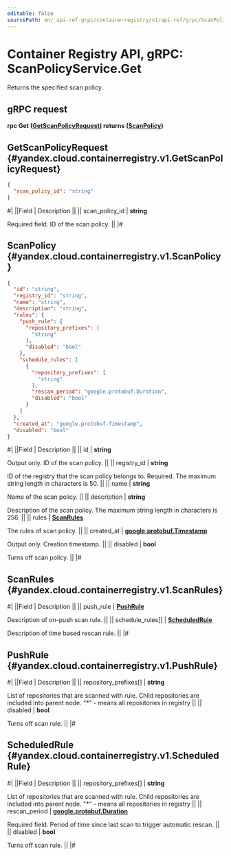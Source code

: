 ```yaml
---
editable: false
sourcePath: en/_api-ref-grpc/containerregistry/v1/api-ref/grpc/ScanPolicy/get.md
---
```


# Container Registry API, gRPC: ScanPolicyService.Get

Returns the specified scan policy.

## gRPC request

**rpc Get ([GetScanPolicyRequest](#yandex.cloud.containerregistry.v1.GetScanPolicyRequest)) returns ([ScanPolicy](#yandex.cloud.containerregistry.v1.ScanPolicy))**

## GetScanPolicyRequest {#yandex.cloud.containerregistry.v1.GetScanPolicyRequest}

```json
{
  "scan_policy_id": "string"
}
```

#|
||Field | Description ||
|| scan_policy_id | **string**

Required field. ID of the scan policy. ||
|#

## ScanPolicy {#yandex.cloud.containerregistry.v1.ScanPolicy}

```json
{
  "id": "string",
  "registry_id": "string",
  "name": "string",
  "description": "string",
  "rules": {
    "push_rule": {
      "repository_prefixes": [
        "string"
      ],
      "disabled": "bool"
    },
    "schedule_rules": [
      {
        "repository_prefixes": [
          "string"
        ],
        "rescan_period": "google.protobuf.Duration",
        "disabled": "bool"
      }
    ]
  },
  "created_at": "google.protobuf.Timestamp",
  "disabled": "bool"
}
```

#|
||Field | Description ||
|| id | **string**

Output only. ID of the scan policy. ||
|| registry_id | **string**

ID of the registry that the scan policy belongs to.
Required. The maximum string length in characters is 50. ||
|| name | **string**

Name of the scan policy. ||
|| description | **string**

Description of the scan policy.
The maximum string length in characters is 256. ||
|| rules | **[ScanRules](#yandex.cloud.containerregistry.v1.ScanRules)**

The rules of scan policy. ||
|| created_at | **[google.protobuf.Timestamp](https://developers.google.com/protocol-buffers/docs/reference/google.protobuf#timestamp)**

Output only. Creation timestamp. ||
|| disabled | **bool**

Turns off scan policy. ||
|#

## ScanRules {#yandex.cloud.containerregistry.v1.ScanRules}

#|
||Field | Description ||
|| push_rule | **[PushRule](#yandex.cloud.containerregistry.v1.PushRule)**

Description of on-push scan rule. ||
|| schedule_rules[] | **[ScheduledRule](#yandex.cloud.containerregistry.v1.ScheduledRule)**

Description of time based rescan rule. ||
|#

## PushRule {#yandex.cloud.containerregistry.v1.PushRule}

#|
||Field | Description ||
|| repository_prefixes[] | **string**

List of repositories that are scanned with rule. Child repositories are included into parent node. "*" - means all repositories in registry ||
|| disabled | **bool**

Turns off scan rule. ||
|#

## ScheduledRule {#yandex.cloud.containerregistry.v1.ScheduledRule}

#|
||Field | Description ||
|| repository_prefixes[] | **string**

List of repositories that are scanned with rule. Child repositories are included into parent node. "*" - means all repositories in registry ||
|| rescan_period | **[google.protobuf.Duration](https://developers.google.com/protocol-buffers/docs/reference/csharp/class/google/protobuf/well-known-types/duration)**

Required field. Period of time since last scan to trigger automatic rescan. ||
|| disabled | **bool**

Turns off scan rule. ||
|#